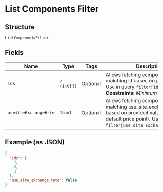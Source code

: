 
# List Components Filter

## Structure

`ListComponentsFilter`

## Fields

| Name | Type | Tags | Description | Getter | Setter |
|  --- | --- | --- | --- | --- | --- |
| `ids` | `?(int[])` | Optional | Allows fetching components with matching id based on provided value. Use in query `filter[ids]=1,2,3`.<br>**Constraints**: *Minimum Items*: `1` | getIds(): ?array | setIds(?array ids): void |
| `useSiteExchangeRate` | `?bool` | Optional | Allows fetching components with matching use_site_exchange_rate based on provided value (refers to default price point). Use in query `filter[use_site_exchange_rate]=true`. | getUseSiteExchangeRate(): ?bool | setUseSiteExchangeRate(?bool useSiteExchangeRate): void |

## Example (as JSON)

```json
{
  "ids": [
    1,
    2,
    3
  ],
  "use_site_exchange_rate": false
}
```

